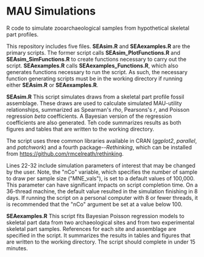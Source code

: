 # MAU Simulations
R code to simulate zooarchaeological samples from hypothetical skeletal part profiles.

This repository includes five files. **SEAsim.R** and **SEAexamples.R** are the primary scripts. The former script calls **SEAsim_PlotFunctions.R** and **SEAsim_SimFunctions.R** to create functions necessary to carry out the script. **SEAexamples.R** calls **SEAexamples_Functions.R**, which also generates functions necessary to run the script. As such, the necessary function generating scripts must be in the working directory if running either **SEAsim.R** or **SEAexamples.R**.

**SEAsim.R**
This script simulates draws from a skeletal part profile fossil assemblage. These draws are used to calculate simulated MAU-utility relationships, summarized as Spearman's _rho_, Pearsons's _r_, and Poisson regression _beta_ coefficients. A Bayesian version of the regression coefficients are also generated. Teh code summarizes results as both figures and tables that are written to the working directory.

The script uses three common libraries available in CRAN (_ggplot2_, _parallel_, and _patchwork_) and a fourth package--_Rethinking_, which can be installed from https://github.com/rmcelreath/rethinking.

Lines 22-32 include simulation parameters of interest that may be changed by the user. Note, the "nCo" variable, which specifies the number of sample to draw per sample size ("MNE_vals"), is set to a default values of 100,000. This parameter can have significant impacts on script completion time. On a 36-thread machine, the default value resulted in the simulation finishing in 8 days. If running the script on a personal computer with 8 or fewer threads, it is recommended that the "nCo" argument be set at a value below 100.

**SEAexamples.R**
This script fits Bayesian Poisson regression models to skeletal part data from two archaeological sites and from two experimental skeletal part samples. References for each site and assemblage are specified in the script. It summarizes the results in tables and figures that are written to the working directory. The script should complete in under 15 minutes.
